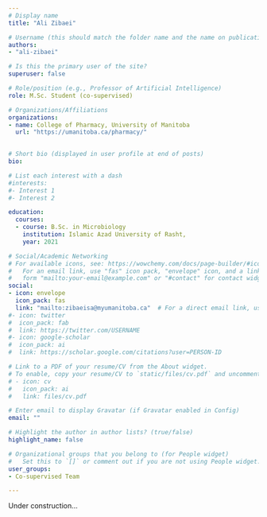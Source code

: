 ```yaml
---
# Display name
title: "Ali Zibaei"

# Username (this should match the folder name and the name on publications)
authors:
- "ali-zibaei"

# Is this the primary user of the site?
superuser: false

# Role/position (e.g., Professor of Artificial Intelligence)
role: M.Sc. Student (co-supervised)

# Organizations/Affiliations
organizations:
- name: College of Pharmacy, University of Manitoba
  url: "https://umanitoba.ca/pharmacy/"

  
# Short bio (displayed in user profile at end of posts)
bio: 

# List each interest with a dash
#interests:
#- Interest 1
#- Interest 2

education:
  courses:
  - course: B.Sc. in Microbiology
    institution: Islamic Azad University of Rasht,
    year: 2021

# Social/Academic Networking
# For available icons, see: https://wowchemy.com/docs/page-builder/#icons
#   For an email link, use "fas" icon pack, "envelope" icon, and a link in the
#   form "mailto:your-email@example.com" or "#contact" for contact widget.
social:
- icon: envelope
  icon_pack: fas
  link: "mailto:zibaeisa@myumanitoba.ca"  # For a direct email link, use "mailto:test@example.org".
#- icon: twitter
#  icon_pack: fab
#  link: https://twitter.com/USERNAME
#- icon: google-scholar
#  icon_pack: ai
#  link: https://scholar.google.com/citations?user=PERSON-ID

# Link to a PDF of your resume/CV from the About widget.
# To enable, copy your resume/CV to `static/files/cv.pdf` and uncomment the lines below.
# - icon: cv
#   icon_pack: ai
#   link: files/cv.pdf

# Enter email to display Gravatar (if Gravatar enabled in Config)
email: ""

# Highlight the author in author lists? (true/false)
highlight_name: false

# Organizational groups that you belong to (for People widget)
#   Set this to `[]` or comment out if you are not using People widget.
user_groups:
- Co-supervised Team

---
```

Under construction...
